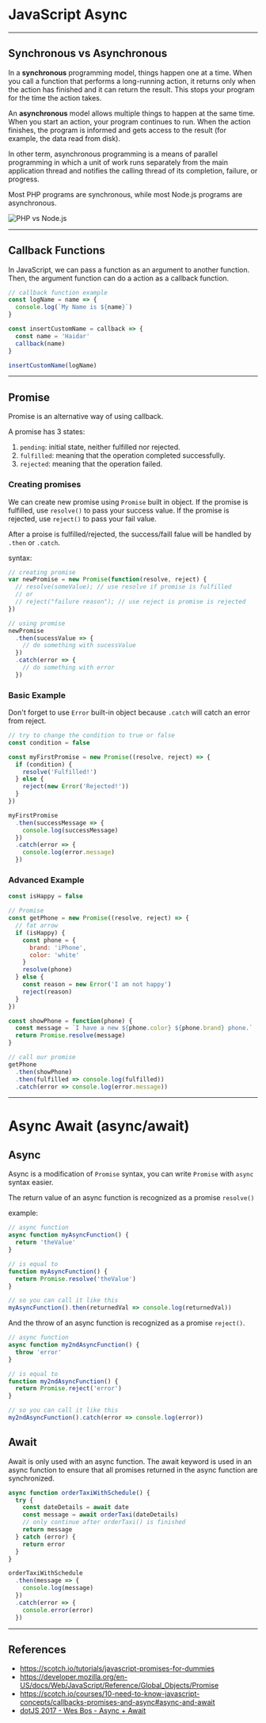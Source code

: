 # JavaScript Async

---

## Synchronous vs Asynchronous

In a **synchronous** programming model, things happen one at a time. When you call a function that performs a long-running action, it returns only when the action has finished and it can return the result. This stops your program for the time the action takes.

An **asynchronous** model allows multiple things to happen at the same time. When you start an action, your program continues to run. When the action finishes, the program is informed and gets access to the result (for example, the data read from disk).

In other term, asynchronous programming is a means of parallel programming in which a unit of work runs separately from the main application thread and notifies the calling thread of its completion, failure, or progress.

Most PHP programs are synchronous, while most Node.js programs are asynchronous.

![PHP vs Node.js](./assets/php-vs-nodejs.jpg)

---

## Callback Functions

In JavaScript, we can pass a function as an argument to another function. Then, the argument function can do a action as a callback function.

```js
// callback function example
const logName = name => {
  console.log(`My Name is ${name}`)
}

const insertCustomName = callback => {
  const name = 'Haidar'
  callback(name)
}

insertCustomName(logName)
```

---

## Promise

Promise is an alternative way of using callback.

A promise has 3 states:

1. `pending`: initial state, neither fulfilled nor rejected.
2. `fulfilled`: meaning that the operation completed successfully.
3. `rejected`: meaning that the operation failed.

### Creating promises

We can create new promise using `Promise` built in object.
If the promise is fulfilled, use `resolve()` to pass your success value. If the promise is rejected, use `reject()` to pass your fail value.

After a proise is fulfilled/rejected, the success/faill falue will be handled by `.then` or `.catch`.

syntax:

```js
// creating promise
var newPromise = new Promise(function(resolve, reject) {
  // resolve(someValue); // use resolve if promise is fulfilled
  // or
  // reject("failure reason"); // use reject is promise is rejected
})

// using promise
newPromise
  .then(sucessValue => {
    // do something with sucessValue
  })
  .catch(error => {
    // do something with error
  })
```

### Basic Example

Don't forget to use `Error` built-in object because `.catch` will catch an error from reject.

```js
// try to change the condition to true or false
const condition = false

const myFirstPromise = new Promise((resolve, reject) => {
  if (condition) {
    resolve('Fulfilled!')
  } else {
    reject(new Error('Rejected!'))
  }
})

myFirstPromise
  .then(successMessage => {
    console.log(successMessage)
  })
  .catch(error => {
    console.log(error.message)
  })
```

### Advanced Example

```js
const isHappy = false

// Promise
const getPhone = new Promise((resolve, reject) => {
  // fat arrow
  if (isHappy) {
    const phone = {
      brand: 'iPhone',
      color: 'white'
    }
    resolve(phone)
  } else {
    const reason = new Error('I am not happy')
    reject(reason)
  }
})

const showPhone = function(phone) {
  const message = `I have a new ${phone.color} ${phone.brand} phone.`
  return Promise.resolve(message)
}

// call our promise
getPhone
  .then(showPhone)
  .then(fulfilled => console.log(fulfilled))
  .catch(error => console.log(error.message))
```

---

# Async Await (async/await)

## Async

Async is a modification of `Promise` syntax, you can write `Promise` with `async` syntax easier.

The return value of an async function is recognized as a promise `resolve()`

example:

```js
// async function
async function myAsyncFunction() {
  return 'theValue'
}

// is equal to
function myAsyncFunction() {
  return Promise.resolve('theValue')
}

// so you can call it like this
myAsyncFunction().then(returnedVal => console.log(returnedVal))
```

And the throw of an async function is recognized as a promise `reject()`.

```js
// async function
async function my2ndAsyncFunction() {
  throw 'error'
}

// is equal to
function my2ndAsyncFunction() {
  return Promise.reject('error')
}

// so you can call it like this
my2ndAsyncFunction().catch(error => console.log(error))
```

## Await

Await is only used with an async function. The await keyword is used in an async function to ensure that all promises returned in the async function are synchronized.

```js
async function orderTaxiWithSchedule() {
  try {
    const dateDetails = await date
    const message = await orderTaxi(dateDetails)
    // only continue after orderTaxi() is finished
    return message
  } catch (error) {
    return error
  }
}

orderTaxiWithSchedule
  .then(message => {
    console.log(message)
  })
  .catch(error => {
    console.error(error)
  })
```

---

## References

- https://scotch.io/tutorials/javascript-promises-for-dummies
- https://developer.mozilla.org/en-US/docs/Web/JavaScript/Reference/Global_Objects/Promise
- https://scotch.io/courses/10-need-to-know-javascript-concepts/callbacks-promises-and-async#async-and-await
- [dotJS 2017 - Wes Bos - Async + Await](https://www.youtube.com/watch?v=9YkUCxvaLEk)

<!--
* Prevent regression
* Abstraction
* Decomposition
* Method chaining
* Data parsing and serialization
* Hoisting, Closures, Prototypes
* Function inside function, return object with function
-->
